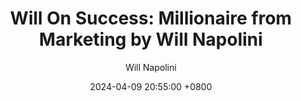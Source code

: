 ---
title: "Will On Success: Millionaire from Marketing by Will Napolini"
author: Will Napolini
date: 2024-04-09 20:55:00 +0800
categories: [Mindset, Book-summaries]
tags:
  [
    millionaire-from-marketing,
    will-napolini,
    marketing-strategies,
    success,
    entrepreneurship,
    financial-freedom,
    wealth-creation,
    business-tips,
    marketing-mindset,
    personal-finance,
    digital-marketing,
    social-media-strategies,
    online-business,
    millionaire-mindset
  ]
image: 
alt: "Will On Success: Millionaire from Marketing by Will Napolini"
fallback:
  - 
  # Replace with the URL of your backup image
  -
  # Replace with the URL of your backup image
---